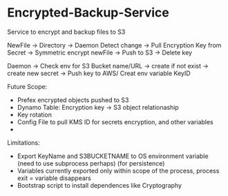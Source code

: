 # Encrypted-Backup-Service
Service to encrypt and backup files to S3

NewFile -> Directory -> Daemon Detect change -> Pull Encryption Key from Secret -> Symmetric encrypt newFile -> Push to S3 -> Delete key

Daemon -> Check env for S3 Bucket name/URL -> create if not exist -> create new secret -> Push key to AWS/ Creat env variable KeyID 

Future Scope:
 - Prefex encrypted objects pushed to S3
 - Dynamo Table: Encryption key -> S3 object relationaship
 - Key rotation
 - Config File to pull KMS ID for secrets encryption, and other variables
 - 
 Limitations:
 - Export KeyName and S3BUCKETNAME to OS environment variable (need to use subprocess perhaps) (for persistence)
 - Variables currently exported only within scope of the process, process exit = variable disappears
 - Bootstrap script to install dependences like Cryptography